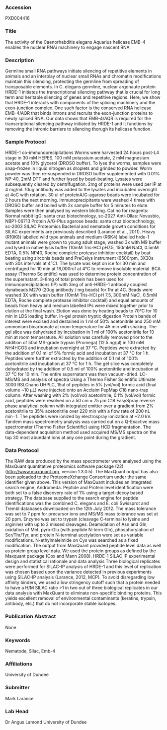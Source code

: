### Accession
PXD004416

### Title
The activity of the Caenorhabditis elegans Aquarius helicase EMB-4 enables the nuclear RNAi machinery to engage nascent RNA

### Description
Germline small RNA pathways initiate silencing of repetitive elements in animals and an interplay of nuclear small RNAs and chromatin modifications maintain this silencing, protecting the germline from spreading of transposable elements. In C. elegans germline, nuclear argonaute protein HRDE-1 initiates the transcriptional silencing pathway that is crucial for long term and heritable silencing of genes and repetitive regions. Here, we show that HRDE-1 interacts with components of the splicing machinery and the exon-junction complex. One such factor is the conserved RNA helicase EMB-4/AQR that binds introns and recruits the exon-junction proteins to newly spliced RNA. Our data shows that EMB-4/AQR is required for the transcriptional silencing pathway initiated by HRDE-1 and it functions by removing the intronic barriers to silencing thorugh its helicase function.

### Sample Protocol
HRDE-1 co-immunoprecipitations Worms were harvested 24 hours post-L4 stage in 30 mM HEPES, 100 mM potassium acetate, 2 mM magnesium acetate and 10% glycerol (DROSO buffer). To lyse the worms, samples were snap-frozen in liquid nitrogen as droplets and grinded to powder. Worm powder was then re-suspended in DROSO buffer supplemented with 0.01% NP-40, 2mM DTT and further lysed by bead-beating. Lysates were subsequently cleared by centrifugation. 2mg of proteins were used per IP at 4 mg/ml. 10ug antibody was added to the lysates and incubated overnight at 4oC with rotation. 30 ul of proteinA/G-agarose beads were incubated for 2 hours the next morning. Immunoprecipitants were washed 4 times with DROSO buffer and boiled with 2x sample buffer for 5 minutes to elute. Samples were then analysed by western blotting. Cat no for reagents: Normal rabbit IgG: santa cruz biotechnology, sc-2027 Anti-Ollas: Novusbio, NBP1-06713 Protein A/G-Plus agarose beads: santa cruz bioctechnology, sc-2003  SILAC Proteomics Bacterial and nematode growth conditions for SILAC experiments are previously described (Larance et al., 2011). Heavy (R10K8) labelled wild type animals and medium (R6K4) labelled hrde-1 mutant animals were grown to young adult stage, washed 3x with M9 buffer and lysed in native lysis buffer (10mM Tris-HCl pH7.5, 150mM NaCl, 0.5mM EDTA, 0.5% NP40, Roche complete protease inhibitor cocktail) by beat beating using zirconia beads and PreCelys instrument (6500rpm, 3X30s with 30s intervals at 4°C). The lysate was kept on ice for 30 min and centrifuged for 10 min at 16,000rcf at 4°C to remove insoluble material. BCA assay (Thermo Scientific) was used to determine protein concentration of the supernatant. 3-8mg of total protein has been used for immunoprecipitations (IP) with 3mg of anti-HRDE-1 antibody coupled dynabeads M270 (20ug antibody / mg beads) for 1hr at 4C. Beads were washed 3X with wash buffer (10mM Tris-HCl pH 7.5, 300mM NaCl, 0.5mM EDTA, Roche complete protease inhibitor cocktail) and equal amounts of beads from heavy and medium labelled IPs were mixed together prior to elution at the final wash. Elution was done by heating beads to 70°C for 10 min in LDS loading buffer.  In-gel protein tryptic digestion Protein bands of interest were excised and destained in 1 ml of 50% acetonitrile and 250 mM ammonium bicarbonate at room temperature for 45 min with shaking. The gel slice was dehydrated by incubation in 1 ml of 100% acetonitrile for 10 min at room temperature. All solution was carefully removed prior to the addition of 50ul MS-grade trypsin (Promega) (12.5 ng/μl) in 100 mM NH4HCO3 and incubation overnight at 37 °C. Peptides were extracted by the addition of 0.1 ml of 5% formic acid and incubation at 37 °C for 1 h. Peptides were further extracted by the addition of 0.1 ml of 100% acetonitrile and incubation at 37 °C for 1 h. The gel slice was completely dehydrated by the addition of 0.5 ml of 100% acetonitrile and incubation at 37 °C for 10 min. The entire supernatant was then vacuum-dried.  LC-MS/MS and analysis of spectra Using a Thermo Fisher Scientific Ultimate 3000 RSLCnano UHPLC, 15ul of peptides in 5% (vol/vol) formic acid (final volume ~10 μL) were injected onto an Acclaim PepMap C18 nano-trap column. After washing with 2% (vol/vol) acetonitrile, 0.1% (vol/vol) formic acid, peptides were resolved on a 50 cm × 75 μm C18 EasySpray reverse phase analytical column with integrated emitter over a gradient from 2% acetonitrile to 35% acetonitrile over 220 min with a flow rate of 200 nL min−1. The peptides were ionized by electrospray ionization at +2.0 kV. Tandem mass spectrometry analysis was carried out on a Q-Exactive mass spectrometer (Thermo Fisher Scientific) using HCD fragmentation. The data-dependent acquisition method used acquired MS/MS spectra on the top 30 most abundant ions at any one point during the gradient.

### Data Protocol
The RAW data produced by the mass spectrometer were analysed using the MaxQuant quantitative proteomics software package  (22) (http://www.maxquant.org, version 1.3.0.5). The MaxQuant output has also been uploaded to the ProteomeXchange Consortium under the same identifier given above. This version of MaxQuant includes an integrated search engine, Andromeda. Peptide and Protein level identification were both set to a false discovery rate of 1% using a target-decoy based strategy. The database supplied to the search engine for peptide identifications was the combined C. elegans and E. coli Swissprot and Trembl databases downloaded on the 12th July 2012. The mass tolerance was set to 7 ppm for precursor ions and MS/MS mass tolerance was set at 20 ppm. Enzyme was set to trypsin (cleavage C-terminal to lysine and arginine) with up to 2 missed cleavages. Deamidation of Asn and Gln, oxidation of Met, pyro-Glu (with peptide N-term Gln), phosphorylation of Ser/Thr/Tyr, and protein N-terminal acetylation were set as variable modifications. N-ethylmaleimide on Cys was searched as a fixed modification. The output from MaxQuant provided peptide level data as well as protein group level data. We used the protein groups as defined by the Maxquant package (Cox and Mann 2008).  HRDE-1 SILAC IP experimental design and statistical rationale and data analysis Three biological replicates were performed for SILAC-IP analysis of HRDE-1 and this level of replication was chosen based upon the variance detected in previous experiments using SILAC-IP analysis  (Larance, 2012, MCP). To avoid disregarding low affinity binders, we used a low stringency cutoff such that a protein needed to have a H/M SILAC ratio >1 in two out of three biological replicates in our data analysis with MaxQuant to eliminate non-specific binding proteins. This yields excellent removal of environmental contaminants (keratins, trypsin, antibody, etc.) that do not incorporate stable isotopes.

### Publication Abstract
None

### Keywords
Nematode, Silac, Emb-4

### Affiliations
University of Dundee

### Submitter
Mark Larance

### Lab Head
Dr Angus Lamond
University of Dundee


